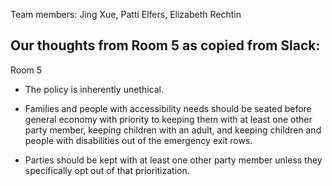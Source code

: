 Team members:  Jing Xue, Patti Elfers, Elizabeth Rechtin

## Our thoughts from Room 5 as copied from Slack: 
Room 5
+ The policy is inherently unethical.

+ Families and people with accessibility needs should be seated before general economy with priority to keeping them with at least one other party member, keeping children with an adult, and keeping children and people with disabilities out of the emergency exit rows.

+ Parties should be kept with at least one other party member unless they specifically opt out of that prioritization.